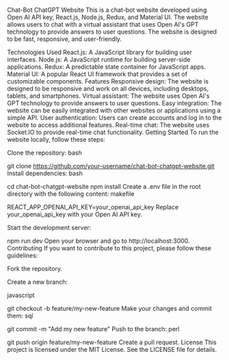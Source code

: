Chat-Bot ChatGPT Website
This is a chat-bot website developed using Open AI API key, React.js, Node.js, Redux, and Material UI. The website allows users to chat with a virtual assistant that uses Open AI's GPT technology to provide answers to user questions. The website is designed to be fast, responsive, and user-friendly.

Technologies Used
React.js: A JavaScript library for building user interfaces.
Node.js: A JavaScript runtime for building server-side applications.
Redux: A predictable state container for JavaScript apps.
Material UI: A popular React UI framework that provides a set of customizable components.
Features
Responsive design: The website is designed to be responsive and work on all devices, including desktops, tablets, and smartphones.
Virtual assistant: The website uses Open AI's GPT technology to provide answers to user questions.
Easy integration: The website can be easily integrated with other websites or applications using a simple API.
User authentication: Users can create accounts and log in to the website to access additional features.
Real-time chat: The website uses Socket.IO to provide real-time chat functionality.
Getting Started
To run the website locally, follow these steps:

Clone the repository:
bash

git clone https://github.com/your-username/chat-bot-chatgpt-website.git
Install dependencies:
bash

cd chat-bot-chatgpt-website
npm install
Create a .env file in the root directory with the following content:
makefile

REACT_APP_OPENAI_API_KEY=your_openai_api_key
Replace your_openai_api_key with your Open AI API key.

Start the development server:

npm run dev
Open your browser and go to http://localhost:3000.
Contributing
If you want to contribute to this project, please follow these guidelines:

Fork the repository.

Create a new branch:

javascript

git checkout -b feature/my-new-feature
Make your changes and commit them:
sql

git commit -m "Add my new feature"
Push to the branch:
perl

git push origin feature/my-new-feature
Create a pull request.
License
This project is licensed under the MIT License. See the LICENSE file for details.
